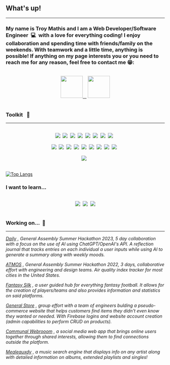 <div id='header'>
  
## What's up!
---
</div>

### My name is Troy Mathis and I am a Web Developer/Software Engineer &nbsp;💻 &nbsp;with a love for everything coding! I enjoy collaboration and spending time with friends/family on the weekends. With teamwork and a little time, anything is possible! If anything on my page interests you or you need to reach me for any reason, feel free to contact me 😁: 

<br />

<div align="center">
  <a href='https://www.linkedin.com/in/troy-mathis-8ab101237/'><img src ='https://cdn-icons-png.flaticon.com/512/174/174857.png' width=70 />&nbsp;&nbsp;&nbsp;</a> <a href= 'mailto:troymathisdev@gmail.com'><img src='https://upload.wikimedia.org/wikipedia/commons/thumb/7/7e/Gmail_icon_%282020%29.svg/1024px-Gmail_icon_%282020%29.svg.png' width=70 /></a>
</div>

<br />

### Toolkit &nbsp; 🔨
---
<br />
<div align="center">
<img src="https://img.shields.io/badge/JavaScript-323330?style=for-the-badge&logo=javascript&logoColor=F7DF1E" />&nbsp;&nbsp;<img src="https://img.shields.io/badge/TypeScript-007ACC?style=for-the-badge&logo=typescript&logoColor=white" />&nbsp;&nbsp;<img src="https://img.shields.io/badge/Python-FFD43B?style=for-the-badge&logo=python&logoColor=blue" />&nbsp;&nbsp;<img src="https://img.shields.io/badge/React-20232A?style=for-the-badge&logo=react&logoColor=61DAFB" />&nbsp;&nbsp;<img src="https://img.shields.io/badge/fastapi-109989?style=for-the-badge&logo=FASTAPI&logoColor=white"/>&nbsp;&nbsp;<img src="https://img.shields.io/badge/Tailwind_CSS-38B2AC?style=for-the-badge&logo=tailwind-css&logoColor=white" />&nbsp;&nbsp;<img src="https://img.shields.io/badge/next.js-000000?style=for-the-badge&logo=nextdotjs&logoColor=white" />&nbsp;&nbsp;<img src="https://img.shields.io/badge/MongoDB-%234ea94b.svg?style=for-the-badge&logo=mongodb&logoColor=white" />&nbsp;&nbsp;<br /><br /><img src="https://img.shields.io/badge/Express.js-000000?style=for-the-badge&logo=express&logoColor=white"/>&nbsp;&nbsp;<img src="https://img.shields.io/badge/Node.js-339933?style=for-the-badge&logo=nodedotjs&logoColor=white"/>&nbsp;&nbsp;<img src="https://img.shields.io/badge/Django-092E20?style=for-the-badge&logo=django&logoColor=green" />&nbsp;&nbsp;<img src="https://img.shields.io/badge/planetscale-%23000000.svg?style=for-the-badge&logo=planetscale&logoColor=white" />&nbsp;&nbsp;<img src="https://img.shields.io/badge/Prisma-3982CE?style=for-the-badge&logo=Prisma&logoColor=white" />&nbsp;&nbsp;<img src="https://img.shields.io/badge/CSS3-1572B6?style=for-the-badge&logo=css3&logoColor=white" />&nbsp;&nbsp;<img src="https://img.shields.io/badge/Sass-CC6699?style=for-the-badge&logo=sass&logoColor=white" />&nbsp;&nbsp;<img src="https://img.shields.io/badge/firebase-ffca28?style=for-the-badge&logo=firebase&logoColor=black" />&nbsp;&nbsp;<img src="https://img.shields.io/badge/MySQL-005C84?style=for-the-badge&logo=mysql&logoColor=white" />&nbsp;&nbsp;<br /><br /><img src="https://img.shields.io/badge/eslint-3A33D1?style=for-the-badge&logo=eslint&logoColor=white" />&nbsp;&nbsp;
</div>

<br />

  
[![Top Langs](https://github-readme-stats.vercel.app/api/top-langs/?username=troymathis&layout=compact&hide=python,html,roff)](https://github.com/troymathis/github-readme-stats)

### I want to learn...

<br />
<div align="center">
<img src="https://img.shields.io/badge/React_Native-20232A?style=for-the-badge&logo=react&logoColor=61DAFB" />&nbsp;&nbsp;<img src="https://img.shields.io/badge/C%23-239120?style=for-the-badge&logo=c-sharp&logoColor=white" />&nbsp;&nbsp;<img src="https://img.shields.io/badge/.NET-512BD4?style=for-the-badge&logo=dotnet&logoColor=white" />
</div>

<br />
  
  ### Working on... &nbsp;🚧
  ---

  *[Daily](https://github.com/TheForeverOptimist/thera-ai) , General Assembly Summer Hackathon 2023, 5 day collaboration with a focus on the use of AI using ChatGPT/OpenAI's API. A reflection journal that tracks entries on each individual a user inputs while using AI to generate a summary along with weekly moods.*
  
  *[ATMOS](https://github.com/johndwatt/ATMOS) , General Assembly Summer Hackathon 2022, 3 days, collaborative effort with engineering and design teams. Air quality index tracker for most cities in the United States.*
  
  *[Fantasy Silk](https://github.com/troymathis/FantasySilk) , a user guided hub for everything fantasy football. It allows for the creation of players/teams and also provides information and statistics on said platforms.*
  
  *[General Store](https://github.com/troymathis/generalstore-frontend) , group effort with a team of engineers bulding a pseudo-commerce website that helps customers find items they didn't even know they wanted or needed. With Firebase logins and website account creation (admin capabilities to perform CRUD on products).*
  
  *[Communal Webrooom](https://github.com/troymathis/comm-wr) , a social media web app that brings online users together through shared interests, allowing them to find connections outside the platform.*

  *[Mealeauxdy](https://github.com/troymathis/meleauxdy) , a music search engine that displays info on any artist along with detailed information on albums, extended playlists and singles!*
    
  ### 

<!--
**troymathis/troymathis** is a ✨ _special_ ✨ repository because its `README.md` (this file) appears on your GitHub profile.

Here are some ideas to get you started:

- 🔭 I’m currently working on ...
- 🌱 I’m currently learning ...
- 👯 I’m looking to collaborate on ...
- 🤔 I’m looking for help with ...
- 💬 Ask me about ...
- 📫 How to reach me: ...
- 😄 Pronouns: ...
- ⚡ Fun fact: ...
-->
